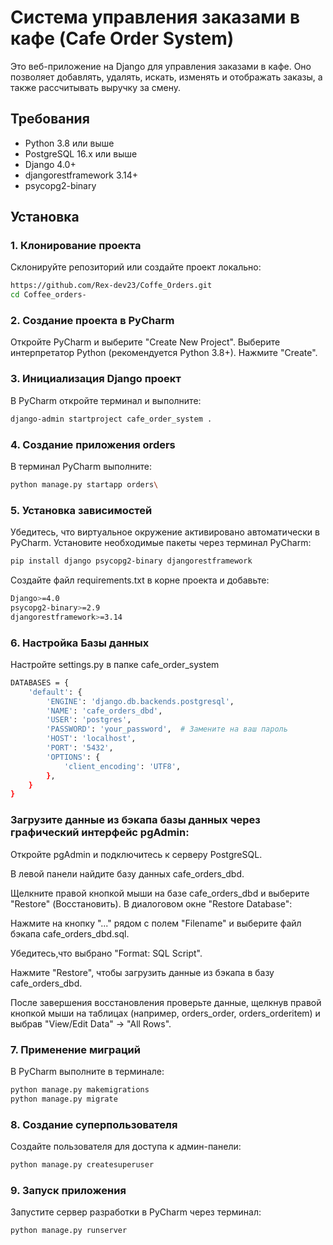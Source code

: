 # Система управления заказами в кафе (Cafe Order System)

Это веб-приложение на Django для управления заказами в кафе. Оно позволяет добавлять, удалять, искать, изменять и отображать заказы, а также рассчитывать выручку за смену.

## Требования
- Python 3.8 или выше
- PostgreSQL 16.x или выше
- Django 4.0+
- djangorestframework 3.14+
- psycopg2-binary

## Установка

### 1. Клонирование проекта
Склонируйте репозиторий или создайте проект локально:
```bash
https://github.com/Rex-dev23/Coffe_Orders.git
cd Coffee_orders-
```
### 2. Создание проекта в PyCharm
Откройте PyCharm и выберите "Create New Project".
Выберите интерпретатор Python (рекомендуется Python 3.8+).
Нажмите "Create".
### 3. Инициализация Django проект
В PyCharm откройте терминал и выполните:
```bash
django-admin startproject cafe_order_system .
```
### 4. Создание приложения orders
В терминал PyCharm выполните:
```bash
python manage.py startapp orders\
```

### 5. Установка зависимостей
Убедитесь, что виртуальное окружение активировано автоматически в PyCharm.
Установите необходимые пакеты через терминал PyCharm:
```bash
pip install django psycopg2-binary djangorestframework
```
Создайте файл requirements.txt в корне проекта и добавьте:
```bash
Django>=4.0
psycopg2-binary>=2.9
djangorestframework>=3.14
```
### 6. Настройка Базы данных
Настройте settings.py в папке cafe_order_system
```bash
DATABASES = {
    'default': {
        'ENGINE': 'django.db.backends.postgresql',
        'NAME': 'cafe_orders_dbd',
        'USER': 'postgres',
        'PASSWORD': 'your_password',  # Замените на ваш пароль
        'HOST': 'localhost',
        'PORT': '5432',
        'OPTIONS': {
            'client_encoding': 'UTF8',
        },
    }
}
```
### Загрузите данные из бэкапа базы данных через графический интерфейс pgAdmin:
Откройте pgAdmin и подключитесь к серверу PostgreSQL.

В левой панели найдите базу данных cafe_orders_dbd.

Щелкните правой кнопкой мыши на базе cafe_orders_dbd и выберите "Restore" (Восстановить).
В диалоговом окне "Restore Database":

Нажмите на кнопку "..." рядом с полем "Filename" и выберите файл бэкапа cafe_orders_dbd.sql.

Убедитесь,что выбрано "Format: SQL Script".

Нажмите "Restore", чтобы загрузить данные из бэкапа в базу cafe_orders_dbd.

После завершения восстановления проверьте данные, щелкнув правой кнопкой мыши на таблицах (например, orders_order, orders_orderitem) и выбрав "View/Edit Data" → "All Rows".

### 7. Применение миграций
В PyCharm выполните в терминале:
```bash
python manage.py makemigrations
python manage.py migrate
```
### 8. Создание суперпользователя
Создайте пользователя для доступа к админ-панели:
```bash
python manage.py createsuperuser
```
### 9. Запуск приложения
Запустите сервер разработки в PyCharm через терминал:
```bash
python manage.py runserver
```
